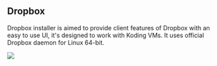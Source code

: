 Dropbox
-----------

Dropbox installer is aimed to provide client features of Dropbox with an easy to use UI, it's designed to work with Koding VMs. It uses official Dropbox daemon for Linux 64-bit.

![](https://raw.github.com/gokmen/Dropbox.kdapp/master/resources/screenshot.png)
